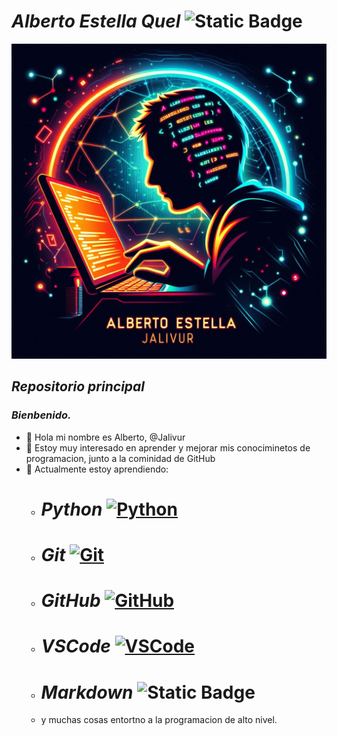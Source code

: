 # ***Alberto Estella Quel***  ![Static Badge](https://img.shields.io/badge/Alberto_Estella-%40Jalivur-red)

![@Jalivur](Images/Logoderecha2.jpg)
## *Repositorio principal*
### *Bienbenido.*
- 👋 Hola mi nombre es Alberto, @Jalivur
- 👀 Estoy muy interesado en aprender y mejorar mis conociminetos de programacion, junto a la cominidad de GitHub
- 🌱 Actualmente estoy aprendiendo:
    - # ***Python*** [![Python](https://img.shields.io/badge/Python-blue?style=flat&logo=python&logoColor=yellow&labelColor=101010)]()
  <!-- ![logo python|5](Images/LogoPython.jpg) -->
    - # ***Git*** [![Git](https://img.shields.io/badge/Git.-red?style=flat&logo=git&logoColor=red&labelColor=white)]()
  <!--  ![logo Git|5](Images/LogoGit.jpg) -->
    - # ***GitHub*** [![GitHub](https://img.shields.io/badge/GitHub-black?style=flat&logo=github&logoColor=black&labelColor=white)]() 
    <!--  ![logo GitHub|5](Images/LogoGithub.jpg) -->
    - # ***VSCode*** [![VSCode](https://img.shields.io/badge/Visual%20Studio%20Code-blue?style=flat&logo=Visual%20Studio%20Code&logoColor=blue&labelColor=white)]()
    - # ***Markdown*** ![Static Badge](https://img.shields.io/badge/Markdown-white?style=flat%20&logo=Markdown&logoColor=white%20&labelColor=black)

    - y muchas cosas entortno a la programacion de alto nivel.

<!--- ![@Jalivur](Images/Logofrente2.jpg)
--->
<!---
Jalivur/Jalivur is a ✨ special ✨ repository because its `README.md` (this file) appears on your GitHub profile.
You can click the Preview link to take a look at your changes.
--->
